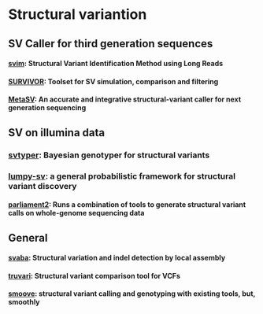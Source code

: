 # Structural variantion


## SV Caller for third generation sequences
#### [svim](https://github.com/eldariont/svim): Structural Variant Identification Method using Long Reads
#### [SURVIVOR](https://github.com/fritzsedlazeck/SURVIVOR): Toolset for SV simulation, comparison and filtering
#### [MetaSV](https://bioinform.github.io/metasv/): An accurate and integrative structural-variant caller for next generation sequencing


## SV on illumina data
### [svtyper](https://github.com/hall-lab/svtyper): Bayesian genotyper for structural variants
### [lumpy-sv](https://github.com/arq5x/lumpy-sv): a general probabilistic framework for structural variant discovery
#### [parliament2](https://github.com/dnanexus/parliament2): Runs a combination of tools to generate structural variant calls on whole-genome sequencing data


## General
#### [svaba](https://github.com/walaj/svaba): Structural variation and indel detection by local assembly
#### [truvari](https://github.com/spiralgenetics/truvari): Structural variant comparison tool for VCFs
#### [smoove](https://github.com/brentp/smoove): structural variant calling and genotyping with existing tools, but, smoothly
